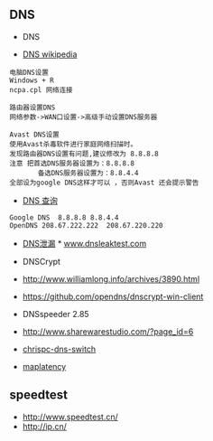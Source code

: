 ## DNS




* DNS

* [DNS wikipedia](https://zh.wikipedia.org/wiki/%E5%9F%9F%E5%90%8D%E7%B3%BB%E7%BB%9F)
```
电脑DNS设置
Windows + R
ncpa.cpl 网络连接

路由器设置DNS
网络参数->WAN口设置->高级手动设置DNS服务器

Avast DNS设置
使用Avast杀毒软件进行家庭网络扫描时。
发现路由器DNS设置有问题,建议修改为 8.8.8.8
注意 把首选DNS服务器设置为：8.8.8.8 
       备选DNS服务器设置为：8.8.4.4
全部设为google DNS这样才可以 ，否则Avast 还会提示警告
```


* [DNS 查询](http://ip.cn/dns.html)

```
Google DNS	8.8.8.8	8.8.4.4
OpenDNS	208.67.222.222	208.67.220.220
```

* [DNS泄漏](http://www.freebuf.com/articles/network/67591.html)
       * www.dnsleaktest.com
* DNSCrypt

 * http://www.williamlong.info/archives/3890.html
 * https://github.com/opendns/dnscrypt-win-client

* DNSspeeder 2.85

 * http://www.sharewarestudio.com/?page_id=6

* [chrispc-dns-switch](https://free.com.tw/chrispc-dns-switch/)
* [maplatency](https://free.com.tw/maplatency/)




## speedtest
* http://www.speedtest.cn/
* http://ip.cn/
